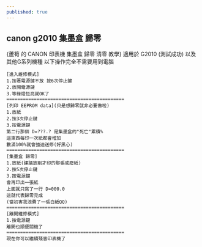```yaml
---
published: true
---
```

## canon g2010 集墨盒 歸零

{蘆筍 的 CANON 印表機 集墨盒 歸零 清零 教學}
適用於 G2010 (測試成功) 以及其他G系列機種
以下操作完全不需要用到電腦

```
[進入維修模式]
1.按著電源鍵不放 按6次停止鍵
2.放開電源鍵
3.等綠燈恆亮就OK了
===========================================
[列印 EEPROM data](只是想歸零就非必要做啦)
1.放紙
2.按3次停止鍵
3.按電源鍵
第二行那個 D=???.? 是集墨盒的"死亡"累積%
這東西每印一次紙都會增加
數滿100%就會強迫送修(好黑心)
===========================================
[集墨盒 歸零]
1.放紙(建議放剛才印的那張或廢紙)
2.按5次停止鍵
3.按電源鍵
會再印出一張紙
上面就只寫了一行 D=000.0
這就代表歸零完成
(當初害我浪費了一張白紙QQ)
===========================================
[離開維修模式]
1.按電源鍵
離開也順便關機了
===========================================
現在你可以繼續殘害印表機了
```
